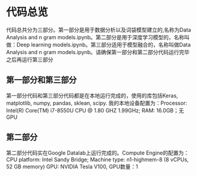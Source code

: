 # 代码总览

代码总共分为三部分。第一部分是用于数据分析以及词袋模型建立的,名称为Data Analysis and n gram models.ipynb。第二部分是用于深度学习模型的，名称叫做：Deep learning models.ipynb。第三部分适用于模型融合的，名称叫做Data Analysis and n gram models.ipynb。请确保第一部分和第二部分代码运行完毕之后再运行第三部分

## 第一部分和第三部分
第一部分代码和第三部分代码都是在本地运行完成的，使用的库包括Keras, matplotlib, numpy, pandas, sklean, scipy. 我的本地设备配置为：Processor: Intel(R) Core(TM) i7-8550U CPU @ 1.80 GHZ 1.99GHz; RAM: 16.0GB；无GPU

## 第二部分
第二部分代码实在Google Datalab上运行完成的。Compute Engine的配置为：CPU platform: Intel Sandy Bridge; Machine type: n1-highmem-8 (8 vCPUs, 52 GB memory) GPU: NVIDIA Tesla V100, GPU数量：1
